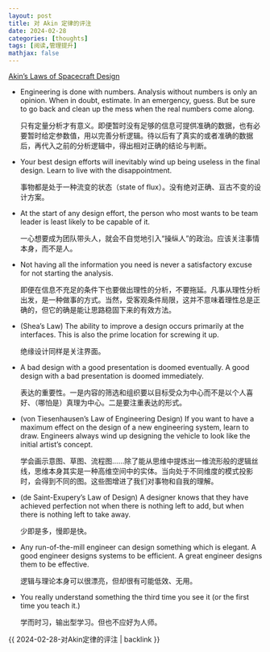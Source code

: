 ```yaml
---
layout: post
title: 对 Akin 定律的评注
date: 2024-02-28
categories: [thoughts]
tags: [阅读,管理提升]
mathjax: false
---
```


[Akin&rsquo;s Laws of Spacecraft Design](https://spacecraft.ssl.umd.edu/akins_laws.html)

-   Engineering is done with numbers. Analysis without numbers is only an opinion. When in doubt, estimate. In an emergency, guess. But be sure to go back and clean up the mess when the real numbers come along.
    
    只有定量分析才有意义。即便暂时没有足够的信息可提供准确的数据，也有必要暂时给定参数值，用以完善分析逻辑。待以后有了真实的或者准确的数据后，再代入之前的分析逻辑中，得出相对正确的结论与判断。

-   Your best design efforts will inevitably wind up being useless in the final design. Learn to live with the disappointment.
    
    事物都是处于一种流变的状态（state of flux）。没有绝对正确、亘古不变的设计方案。

-   At the start of any design effort, the person who most wants to be team leader is least likely to be capable of it.
    
    一心想要成为团队带头人，就会不自觉地引入“操纵人”的政治。应该关注事情本身，而不是人。

-   Not having all the information you need is never a satisfactory excuse for not starting the analysis.
    
    即便在信息不充足的条件下也要做出理性的分析，不要拖延。凡事从理性分析出发，是一种做事的方式。当然，受客观条件局限，这并不意味着理性总是正确的，但它的确是能让思路稳固下来的有效方法。

-   (Shea&rsquo;s Law) The ability to improve a design occurs primarily at the interfaces. This is also the prime location for screwing it up.
    
    绝缘设计同样是关注界面。

-   A bad design with a good presentation is doomed eventually. A good design with a bad presentation is doomed immediately.
    
    表达的重要性。一是内容的筛选和组织要以目标受众为中心而不是以个人喜好、（哪怕是）真理为中心。二是要注重表达的形式。

-   (von Tiesenhausen&rsquo;s Law of Engineering Design) If you want to have a maximum effect on the design of a new engineering system, learn to draw. Engineers always wind up designing the vehicle to look like the initial artist&rsquo;s concept.
    
    学会画示意图、草图、流程图……除了能从思维中提炼出一维流形般的逻辑丝线，思维本身其实是一种高维空间中的实体。当向处于不同维度的模式投影时，会得到不同的图。这些图增进了我们对事物和自我的理解。

-   (de Saint-Exupery&rsquo;s Law of Design) A designer knows that they have achieved perfection not when there is nothing left to add, but when there is nothing left to take away.
    
    少即是多，慢即是快。

-   Any run-of-the-mill engineer can design something which is elegant. A good engineer designs systems to be efficient. A great engineer designs them to be effective.
    
    逻辑与理论本身可以很漂亮，但却很有可能低效、无用。

-   You really understand something the third time you see it (or the first time you teach it.)
    
    学而时习，输出型学习。但也不应好为人师。

{{ 2024-02-28-对Akin定律的评注 | backlink }}
